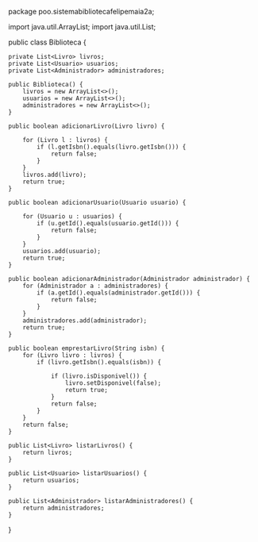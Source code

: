 package poo.sistemabibliotecafelipemaia2a;

import java.util.ArrayList;
import java.util.List;

public class Biblioteca {

    private List<Livro> livros;
    private List<Usuario> usuarios;
    private List<Administrador> administradores;

    public Biblioteca() {
        livros = new ArrayList<>();
        usuarios = new ArrayList<>();
        administradores = new ArrayList<>();
    }

    public boolean adicionarLivro(Livro livro) {

        for (Livro l : livros) {
            if (l.getIsbn().equals(livro.getIsbn())) {
                return false;
            }
        }
        livros.add(livro);
        return true;
    }

    public boolean adicionarUsuario(Usuario usuario) {

        for (Usuario u : usuarios) {
            if (u.getId().equals(usuario.getId())) {
                return false;
            }
        }
        usuarios.add(usuario);
        return true;
    }

    public boolean adicionarAdministrador(Administrador administrador) {
        for (Administrador a : administradores) {
            if (a.getId().equals(administrador.getId())) {
                return false;
            }
        }
        administradores.add(administrador);
        return true;
    }

    public boolean emprestarLivro(String isbn) {
        for (Livro livro : livros) {
            if (livro.getIsbn().equals(isbn)) {

                if (livro.isDisponivel()) {
                    livro.setDisponivel(false);
                    return true;
                }
                return false;
            }
        }
        return false;
    }

    public List<Livro> listarLivros() {
        return livros;
    }

    public List<Usuario> listarUsuarios() {
        return usuarios;
    }

    public List<Administrador> listarAdministradores() {
        return administradores;
    }
}
